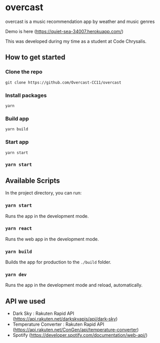 # overcast

overcast is a music recommendation app by weather and music genres

Demo is here (https://quiet-sea-34007.herokuapp.com/)

This was developed during my time as a student at Code Chrysalis.

## How to get started

### Clone the repo

```
git clone https://github.com/Overcast-CC11/overcast
```

### Install packages

```
yarn
```

### Build app

```
yarn build
```

### Start app

```
yarn start
```

### `yarn start`

## Available Scripts

In the project directory, you can run:

### `yarn start`

Runs the app in the development mode.

### `yarn react`

Runs the web app in the development mode.

### `yarn build`

Builds the app for production to the `./build` folder.

### `yarn dev`

Runs the app in the development mode and reload, automatically.

## API we used

- Dark Sky : Rakuten Rapid API (https://api.rakuten.net/darkskyapis/api/dark-sky)
- Temperature Converter : Rakuten Rapid API (https://api.rakuten.net/ConGen/api/temperature-converter)
- Spotify (https://developer.spotify.com/documentation/web-api/)
